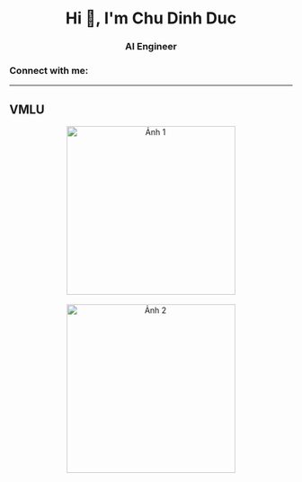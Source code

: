 <h1 align="center">Hi 👋, I'm Chu Dinh Duc</h1>
<h3 align="center">AI Engineer</h3>

<h3 align="left">Connect with me:</h3>
<p align="left">
  <!-- Thêm liên kết mạng xã hội của bạn tại đây nếu cần -->
</p>

<hr/>

## VMLU

<p align="center">
  <!-- Thay URL của ảnh vào thuộc tính src nếu có -->
  <img src="[URL_ảnh_1](https://github.com/duccd4/duccd4/blob/main/vmlu1.png)" alt="Ảnh 1" width="300px" />
  <br/><br/>
  <img src="URL_ảnh_2" alt="Ảnh 2" width="300px" />
</p>
